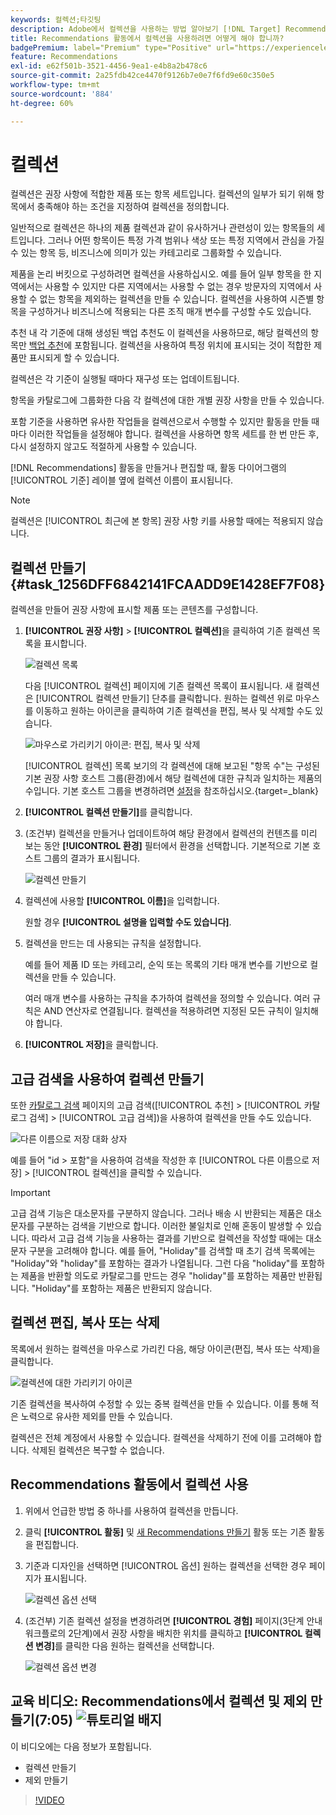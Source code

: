 ```yaml
---
keywords: 컬렉션;타깃팅
description: Adobe에서 컬렉션을 사용하는 방법 알아보기 [!DNL Target] Recommendations. 컬렉션은 권장 사항에 적합한 제품 또는 항목 세트입니다.
title: Recommendations 활동에서 컬렉션을 사용하려면 어떻게 해야 합니까?
badgePremium: label="Premium" type="Positive" url="https://experienceleague.adobe.com/docs/target/using/introduction/intro.html?lang=en#premium newtab=true" tooltip="See what's included in Target Premium."
feature: Recommendations
exl-id: e62f501b-3521-4456-9ea1-e4b8a2b478c6
source-git-commit: 2a25fdb42ce4470f9126b7e0e7f6fd9e60c350e5
workflow-type: tm+mt
source-wordcount: '884'
ht-degree: 60%

---
```


# 컬렉션

컬렉션은 권장 사항에 적합한 제품 또는 항목 세트입니다. 컬렉션의 일부가 되기 위해 항목에서 충족해야 하는 조건을 지정하여 컬렉션을 정의합니다.

일반적으로 컬렉션은 하나의 제품 컬렉션과 같이 유사하거나 관련성이 있는 항목들의 세트입니다. 그러나 어떤 항목이든 특정 가격 범위나 색상 또는 특정 지역에서 관심을 가질 수 있는 항목 등, 비즈니스에 의미가 있는 카테고리로 그룹화할 수 있습니다.

제품을 논리 버킷으로 구성하려면 컬렉션을 사용하십시오. 예를 들어 일부 항목을 한 지역에서는 사용할 수 있지만 다른 지역에서는 사용할 수 없는 경우 방문자의 지역에서 사용할 수 없는 항목을 제외하는 컬렉션을 만들 수 있습니다. 컬렉션을 사용하여 시즌별 항목을 구성하거나 비즈니스에 적용되는 다른 조직 매개 변수를 구성할 수도 있습니다.

추천 내 각 기준에 대해 생성된 백업 추천도 이 컬렉션을 사용하므로, 해당 컬렉션의 항목만 [백업 추천](/help/main/c-recommendations/c-algorithms/backup-recs.md)에 포함됩니다. 컬렉션을 사용하여 특정 위치에 표시되는 것이 적합한 제품만 표시되게 할 수 있습니다.

컬렉션은 각 기준이 실행될 때마다 재구성 또는 업데이트됩니다.

항목을 카탈로그에 그룹화한 다음 각 컬렉션에 대한 개별 권장 사항을 만들 수 있습니다.

포함 기준을 사용하면 유사한 작업들을 컬렉션으로서 수행할 수 있지만 활동을 만들 때마다 이러한 작업들을 설정해야 합니다. 컬렉션을 사용하면 항목 세트를 한 번 만든 후, 다시 설정하지 않고도 적절하게 사용할 수 있습니다.

[!DNL Recommendations] 활동을 만들거나 편집할 때, 활동 다이어그램의 [!UICONTROL 기준] 레이블 옆에 컬렉션 이름이 표시됩니다.

>[!NOTE]
>
>컬렉션은 [!UICONTROL 최근에 본 항목] 권장 사항 키를 사용할 때에는 적용되지 않습니다.

## 컬렉션 만들기 {#task_1256DFF6842141FCAADD9E1428EF7F08}

컬렉션을 만들어 권장 사항에 표시할 제품 또는 콘텐츠를 구성합니다.

1. **[!UICONTROL 권장 사항]** > **[!UICONTROL 컬렉션]**&#x200B;을 클릭하여 기존 컬렉션 목록을 표시합니다.

   ![컬렉션 목록](assets/collections_list.png)

   다음 [!UICONTROL 컬렉션] 페이지에 기존 컬렉션 목록이 표시됩니다. 새 컬렉션은 [!UICONTROL 컬렉션 만들기] 단추를 클릭합니다. 원하는 컬렉션 위로 마우스를 이동하고 원하는 아이콘을 클릭하여 기존 컬렉션을 편집, 복사 및 삭제할 수도 있습니다.

   ![마우스로 가리키기 아이콘: 편집, 복사 및 삭제](/help/main/c-recommendations/c-products/assets/hover-icons.png)

   [!UICONTROL 컬렉션][](/help/main/administrating-target/hosts.md) 목록 보기의 각 컬렉션에 대해 보고된 &quot;항목 수&quot;는 구성된 기본 권장 사항 호스트 그룹(환경)에서 해당 컬렉션에 대한 규칙과 일치하는 제품의 수입니다. 기본 호스트 그룹을 변경하려면 [설정](https://experienceleague.corp.adobe.com/docs/target-dev/developer/recommendations.html)을 참조하십시오.{target=_blank}

1. **[!UICONTROL 컬렉션 만들기]**&#x200B;를 클릭합니다.

1. (조건부) 컬렉션을 만들거나 업데이트하여 해당 환경에서 컬렉션의 컨텐츠를 미리 보는 동안 **[!UICONTROL 환경]** 필터에서 환경을 선택합니다. 기본적으로 기본 호스트 그룹의 결과가 표시됩니다.

   ![컬렉션 만들기](/help/main/c-recommendations/c-products/assets/CreateCollection.png)

1. 컬렉션에 사용할 **[!UICONTROL 이름]**&#x200B;을 입력합니다.

   원할 경우 **[!UICONTROL 설명을 입력할 수도 있습니다]**.

1. 컬렉션을 만드는 데 사용되는 규칙을 설정합니다.

   예를 들어 제품 ID 또는 카테고리, 순익 또는 목록의 기타 매개 변수를 기반으로 컬렉션을 만들 수 있습니다.

   여러 매개 변수를 사용하는 규칙을 추가하여 컬렉션을 정의할 수 있습니다. 여러 규칙은 AND 연산자로 연결됩니다. 컬렉션을 적용하려면 지정된 모든 규칙이 일치해야 합니다.

1. **[!UICONTROL 저장]**&#x200B;을 클릭합니다.

## 고급 검색을 사용하여 컬렉션 만들기

또한 [카탈로그 검색](/help/main/c-recommendations/c-products/catalog-search.md#save-as) 페이지의 고급 검색([!UICONTROL 추천] > [!UICONTROL 카탈로그 검색] > [!UICONTROL 고급 검색])을 사용하여 컬렉션을 만들 수도 있습니다.

![다른 이름으로 저장 대화 상자](/help/main/c-recommendations/c-products/assets/save-as.png)

예를 들어 &quot;id > 포함&quot;을 사용하여 검색을 작성한 후 [!UICONTROL 다른 이름으로 저장] > [!UICONTROL 컬렉션]을 클릭할 수 있습니다.

>[!IMPORTANT]
>
>고급 검색 기능은 대소문자를 구분하지 않습니다. 그러나 배송 시 반환되는 제품은 대소문자를 구분하는 검색을 기반으로 합니다. 이러한 불일치로 인해 혼동이 발생할 수 있습니다. 따라서 고급 검색 기능을 사용하는 결과를 기반으로 컬렉션을 작성할 때에는 대소문자 구분을 고려해야 합니다. 예를 들어, &quot;Holiday&quot;를 검색할 때 초기 검색 목록에는 &quot;Holiday&quot;와 &quot;holiday&quot;를 포함하는 결과가 나열됩니다. 그런 다음 &quot;holiday&quot;를 포함하는 제품을 반환할 의도로 카탈로그를 만드는 경우 &quot;holiday&quot;를 포함하는 제품만 반환됩니다. &quot;Holiday&quot;를 포함하는 제품은 반환되지 않습니다. 

## 컬렉션 편집, 복사 또는 삭제

목록에서 원하는 컬렉션을 마우스로 가리킨 다음, 해당 아이콘(편집, 복사 또는 삭제)을 클릭합니다.

![컬렉션에 대한 가리키기 아이콘](/help/main/c-recommendations/c-products/assets/hover-collections.png)

기존 컬렉션을 복사하여 수정할 수 있는 중복 컬렉션을 만들 수 있습니다. 이를 통해 적은 노력으로 유사한 제외를 만들 수 있습니다.

컬렉션은 전체 계정에서 사용할 수 있습니다. 컬렉션을 삭제하기 전에 이를 고려해야 합니다. 삭제된 컬렉션은 복구할 수 없습니다.

## Recommendations 활동에서 컬렉션 사용

1. 위에서 언급한 방법 중 하나를 사용하여 컬렉션을 만듭니다.

1. 클릭 **[!UICONTROL 활동]** 및 [새 Recommendations 만들기](/help/main/c-recommendations/t-create-recs-activity/create-recs-activity.md) 활동 또는 기존 활동을 편집합니다.

1. 기준과 디자인을 선택하면 [!UICONTROL 옵션] 원하는 컬렉션을 선택한 경우 페이지가 표시됩니다.

   ![컬렉션 옵션 선택](/help/main/c-recommendations/c-products/assets/choose-collection.png)

1. (조건부) 기존 컬렉션 설정을 변경하려면 **[!UICONTROL 경험]** 페이지(3단계 안내 워크플로의 2단계)에서 권장 사항을 배치한 위치를 클릭하고 **[!UICONTROL 컬렉션 변경]**&#x200B;를 클릭한 다음 원하는 컬렉션을 선택합니다.

   ![컬렉션 옵션 변경](/help/main/c-recommendations/c-products/assets/change-collection.png)

## 교육 비디오: Recommendations에서 컬렉션 및 제외 만들기(7:05) ![튜토리얼 배지](/help/main/assets/tutorial.png)

이 비디오에는 다음 정보가 포함됩니다.

* 컬렉션 만들기
* 제외 만들기

>[!VIDEO](https://video.tv.adobe.com/v/27689)

